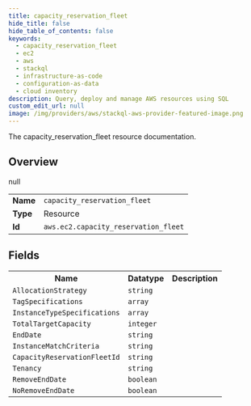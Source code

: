 ```yaml
---
title: capacity_reservation_fleet
hide_title: false
hide_table_of_contents: false
keywords:
  - capacity_reservation_fleet
  - ec2
  - aws
  - stackql
  - infrastructure-as-code
  - configuration-as-data
  - cloud inventory
description: Query, deploy and manage AWS resources using SQL
custom_edit_url: null
image: /img/providers/aws/stackql-aws-provider-featured-image.png
---
```

The capacity_reservation_fleet resource documentation.

## Overview
<table><tbody>
<tr><td><b>Name</b></td><td><code>capacity_reservation_fleet</code></td></tr>
<tr><td><b>Type</b></td><td>Resource</td></tr>
null
<tr><td><b>Id</b></td><td><code>aws.ec2.capacity_reservation_fleet</code></td></tr>
</tbody></table>

## Fields
<table><tbody>
<tr><th>Name</th><th>Datatype</th><th>Description</th></tr>
<tr><td><code>AllocationStrategy</code></td><td><code>string</code></td><td></td></tr><tr><td><code>TagSpecifications</code></td><td><code>array</code></td><td></td></tr><tr><td><code>InstanceTypeSpecifications</code></td><td><code>array</code></td><td></td></tr><tr><td><code>TotalTargetCapacity</code></td><td><code>integer</code></td><td></td></tr><tr><td><code>EndDate</code></td><td><code>string</code></td><td></td></tr><tr><td><code>InstanceMatchCriteria</code></td><td><code>string</code></td><td></td></tr><tr><td><code>CapacityReservationFleetId</code></td><td><code>string</code></td><td></td></tr><tr><td><code>Tenancy</code></td><td><code>string</code></td><td></td></tr><tr><td><code>RemoveEndDate</code></td><td><code>boolean</code></td><td></td></tr><tr><td><code>NoRemoveEndDate</code></td><td><code>boolean</code></td><td></td></tr>
</tbody></table>